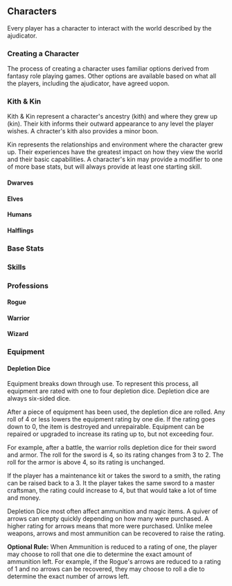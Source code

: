 ## Characters
Every player has a character to interact with the world described by the ajudicator. 

### Creating a Character
The process of creating a character uses familiar options derived from fantasy role playing games. Other options are available based on what all the players, including the ajudicator, have agreed uopon.

### Kith & Kin
Kith & Kin represent a character's ancestry (kith) and where they grew up (kin). Their kith informs their outward appearance to any level the player wishes. A chracter's kith also provides a minor boon.

Kin represents the relationships and environment where the character grew up. Their experiences have the greatest impact on how they view the world and their basic capabilities. A character's kin may provide a modifier to one of more base stats, but will always provide at least one starting skill.

#### Dwarves

#### Elves

#### Humans

#### Halflings

### Base Stats

### Skills

### Professions

#### Rogue

#### Warrior

#### Wizard

### Equipment

#### Depletion Dice
Equipment breaks down through use. To represent this process, all equipment are rated with one to four depletion dice. Depletion dice are always six-sided dice.

After a piece of equipment has been used, the depletion dice are rolled. Any roll of 4 or less lowers the equipment rating by one die. If the rating goes down to 0, the item is destroyed and unrepairable. Equipment can be repaired or upgraded to increase its rating up to, but not exceeding four.

For example, after a battle, the warrior rolls depletion dice for their sword and armor. The roll for the sword is 4, so its rating changes from 3 to 2. The roll for the armor is above 4, so its rating is unchanged.

If the player has a maintenance kit or takes the sword to a smith, the rating can be raised back to a 3. It the player takes the same sword to a master craftsman, the rating could increase to 4, but that would take a lot of time and money.

Depletion Dice most often affect ammunition and magic items. A quiver of arrows can empty quickly depending on how many were purchased. A higher rating for arrows means that more were purchased. Unlike melee weapons, arrows and most ammunition can be recovered to raise the rating.

**Optional Rule:** When Ammunition is reduced to a rating of one, the player may choose to roll that one die to determine the exact amount of ammunition left. For example, if the Rogue's arrows are reduced to a rating of 1 and no arrows can be recovered, they may choose to roll a die to determine the exact number of arrows left.